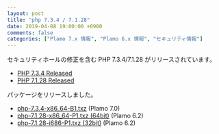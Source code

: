 ```yaml
---
layout: post
title: "php 7.3.4 / 7.1.28"
date: 2019-04-08 19:00:00 +0900
comments: false
categories: ["Plamo 7.x 情報", "Plamo 6.x 情報", "セキュリティ情報"]
---
```

セキュリティホールの修正を含む PHP 7.3.4/7.1.28 がリリースされています。

* [PHP 7.3.4 Released](http://php.net/ChangeLog-7.php#7.3.4)
* [PHP 7.1.28 Released](http://php.net/ChangeLog-7.php#7.1.28)

パッケージをリリースしました。

* [php-7.3.4-x86_64-B1.txz](ftp://plamo.linet.gr.jp/pub/Plamo-7.x/x86_64/plamo/08_daemons/php-7.3.4-x86_64-B1.txz) (Plamo 7.0)
* [php-7.1.28-x86_64-P1.txz (64bit)](ftp://plamo.linet.gr.jp/pub/Plamo-6.x/x86_64/plamo/05_ext/network2.txz/php-7.1.28-x86_64-P1.txz) (Plamo 6.2)
* [php-7.1.28-i686-P1.txz (32bit)](ftp://plamo.linet.gr.jp/pub/Plamo-6.x/x86/plamo/05_ext/network2.txz/php-7.1.28-i686-P1.txz) (Plamo 6.2)

